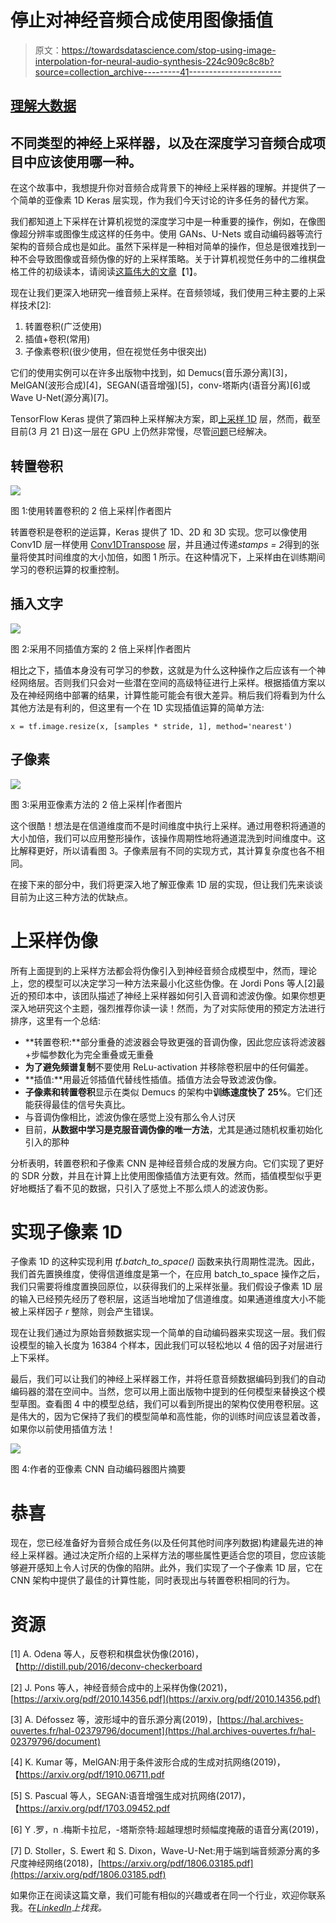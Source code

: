 # 停止对神经音频合成使用图像插值

> 原文：<https://towardsdatascience.com/stop-using-image-interpolation-for-neural-audio-synthesis-224c909c8c8b?source=collection_archive---------41----------------------->

## [理解大数据](https://towardsdatascience.com/tagged/making-sense-of-big-data)

## 不同类型的神经上采样器，以及在深度学习音频合成项目中应该使用哪一种。

在这个故事中，我想提升你对音频合成背景下的神经上采样器的理解。并提供了一个简单的亚像素 1D Keras 层实现，作为我们今天讨论的许多任务的替代方案。

我们都知道上下采样在计算机视觉的深度学习中是一种重要的操作，例如，在像图像超分辨率或图像生成这样的任务中。使用 GANs、U-Nets 或自动编码器等流行架构的音频合成也是如此。虽然下采样是一种相对简单的操作，但总是很难找到一种不会导致图像或音频伪像的好的上采样策略。关于计算机视觉任务中的二维棋盘格工件的初级读本，请阅读[这篇伟大的文章](https://distill.pub/2016/deconv-checkerboard/)【1】。

现在让我们更深入地研究一维音频上采样。在音频领域，我们使用三种主要的上采样技术[2]:

1.  转置卷积(广泛使用)
2.  插值+卷积(常用)
3.  子像素卷积(很少使用，但在视觉任务中很突出)

它们的使用实例可以在许多出版物中找到，如 Demucs(音乐源分离)[3]，MelGAN(波形合成)[4]，SEGAN(语音增强)[5]，conv-塔斯内(语音分离)[6]或 Wave U-Net(源分离)[7]。

TensorFlow Keras 提供了第四种上采样解决方案，即[上采样 1D](https://www.tensorflow.org/api_docs/python/tf/keras/layers/UpSampling1D) 层，然而，截至目前(3 月 21 日)这一层在 GPU 上仍然非常慢，尽管[问题](https://github.com/tensorflow/tensorflow/issues/23948)已经解决。

## **转置卷积**

![](img/5f805c8d9c3233157dbecff9cc3f7be1.png)

图 1:使用转置卷积的 2 倍上采样|作者图片

转置卷积是卷积的逆运算，Keras 提供了 1D、2D 和 3D 实现。您可以像使用 Conv1D 层一样使用 [Conv1DTranspose](https://www.tensorflow.org/api_docs/python/tf/keras/layers/Conv1DTranspose) 层，并且通过传递*stamps = 2*得到的张量将使其时间维度的大小加倍，如图 1 所示。在这种情况下，上采样由在训练期间学习的卷积运算的权重控制。

## 插入文字

![](img/553e3d6d1c743dabc5c724332117bd94.png)

图 2:采用不同插值方案的 2 倍上采样|作者图片

相比之下，插值本身没有可学习的参数，这就是为什么这种操作之后应该有一个神经网络层。否则我们只会对一些潜在空间的高级特征进行上采样。根据插值方案以及在神经网络中部署的结果，计算性能可能会有很大差异。稍后我们将看到为什么其他方法是有利的，但这里有一个在 1D 实现插值运算的简单方法:

```
x = tf.image.resize(x, [samples * stride, 1], method='nearest')
```

## 子像素

![](img/8f0903a8b8946094ddad313abf54c224.png)

图 3:采用亚像素方法的 2 倍上采样|作者图片

这个很酷！想法是在信道维度而不是时间维度中执行上采样。通过用卷积将通道的大小加倍，我们可以应用整形操作，该操作周期性地将通道混洗到时间维度中。这比解释更好，所以请看图 3。子像素层有不同的实现方式，其计算复杂度也各不相同。

在接下来的部分中，我们将更深入地了解亚像素 1D 层的实现，但让我们先来谈谈目前为止这三种方法的优缺点。

# 上采样伪像

所有上面提到的上采样方法都会将伪像引入到神经音频合成模型中，然而，理论上，您的模型可以决定学习一种方法来最小化这些伪像。在 Jordi Pons 等人[2]最近的预印本中，该团队描述了神经上采样器如何引入音调和滤波伪像。如果你想更深入地研究这个主题，强烈推荐你读一读！然而，为了对实际使用的预定方法进行排序，这里有一个总结:

*   **转置卷积:**部分重叠的滤波器会导致更强的音调伪像，因此您应该将滤波器+步幅参数化为完全重叠或无重叠
*   **为了避免频谱复制**不要使用 ReLu-activation 并移除卷积层中的任何偏差。
*   **插值:**用最近邻插值代替线性插值。插值方法会导致滤波伪像。
*   **子像素和转置卷积**显示在类似 Demucs 的架构中**训练速度快了 25%**。它们还能获得最佳的信号失真比。
*   与音调伪像相比，滤波伪像在感觉上没有那么令人讨厌
*   目前，**从数据中学习是克服音调伪像的唯一方法**，尤其是通过随机权重初始化引入的那种

分析表明，转置卷积和子像素 CNN 是神经音频合成的发展方向。它们实现了更好的 SDR 分数，并且在计算上比使用图像插值方法更有效。然而，插值模型似乎更好地概括了看不见的数据，只引入了感觉上不那么烦人的滤波伪影。

# 实现子像素 1D

子像素 1D 的这种实现利用 *tf.batch_to_space()* 函数来执行周期性混洗。因此，我们首先置换维度，使得信道维度是第一个，在应用 batch_to_space 操作之后，我们只需要将维度置换回原位，以获得我们的上采样张量。我们假设子像素 1D 层的输入已经预先经历了卷积层，这适当地增加了信道维度。如果通道维度大小不能被上采样因子 *r* 整除，则会产生错误。

现在让我们通过为原始音频数据实现一个简单的自动编码器来实现这一层。我们假设模型的输入长度为 16384 个样本，因此我们可以轻松地以 4 倍的因子对层进行上下采样。

最后，我们可以让我们的神经上采样器工作，并将任意音频数据编码到我们的自动编码器的潜在空间中。当然，您可以用上面出版物中提到的任何模型来替换这个模型草图。查看图 4 中的模型总结，我们可以看到所提出的架构仅使用卷积层。这是伟大的，因为它保持了我们的模型简单和高性能，你的训练时间应该显着改善，如果你以前使用插值方法！

![](img/b80c329c45719a3942ef9e4f7144e7b6.png)

图 4:作者的亚像素 CNN 自动编码器图片摘要

# 恭喜

现在，您已经准备好为音频合成任务(以及任何其他时间序列数据)构建最先进的神经上采样器。通过决定所介绍的上采样方法的哪些属性更适合您的项目，您应该能够避开感知上令人讨厌的伪像的陷阱。此外，我们实现了一个子像素 1D 层，它在 CNN 架构中提供了最佳的计算性能，同时表现出与转置卷积相同的行为。

# 资源

[1] A. Odena 等人，反卷积和棋盘状伪像(2016)，【http://distill.pub/2016/deconv-checkerboard 

[2] J. Pons 等人，神经音频合成中的上采样伪像(2021)，[https://arxiv.org/pdf/2010.14356.pdf](https://arxiv.org/pdf/2010.14356.pdf)

[3] A. Défossez 等，波形域中的音乐源分离(2019)，[https://hal.archives-ouvertes.fr/hal-02379796/document](https://hal.archives-ouvertes.fr/hal-02379796/document)

[4] K. Kumar 等，MelGAN:用于条件波形合成的生成对抗网络(2019)，【https://arxiv.org/pdf/1910.06711.pdf 

[5] S. Pascual 等人，SEGAN:语音增强生成对抗网络(2017)，【https://arxiv.org/pdf/1703.09452.pdf 

[6] Y .罗，n .梅斯卡拉尼，-塔斯奈特:超越理想时频幅度掩蔽的语音分离(2019)，

[7] D. Stoller，S. Ewert 和 S. Dixon，Wave-U-Net:用于端到端音频源分离的多尺度神经网络(2018)，[https://arxiv.org/pdf/1806.03185.pdf](https://arxiv.org/pdf/1806.03185.pdf)

如果你正在阅读这篇文章，我们可能有相似的兴趣或者在同一个行业，欢迎你联系我。在[*LinkedIn*](https://www.linkedin.com/in/corvin-jaedicke-ab1341186/)*上找我。*